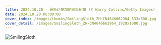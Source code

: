 ```yaml
---
title: 2024.10.20 - 哥斯达黎加的三趾树懒 (© Harry Collins/Getty Images)
date: 2024.10.20 00:00:00
cover_index: /images/thumbs/SmilingSloth_ZH-CN4646662964_533x300.jpg
cover_detail: /images/SmilingSloth_ZH-CN4646662964_1920x1080.jpg
---
```


![SmilingSloth](/images/SmilingSloth_ZH-CN4646662964_1920x1080.jpg)
